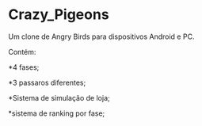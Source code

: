 # Crazy_Pigeons
Um clone de Angry Birds para dispositivos Android e PC.

Contém:

*4 fases;

*3 passaros diferentes;

*Sistema de simulação de loja;

*sistema de ranking por fase;

